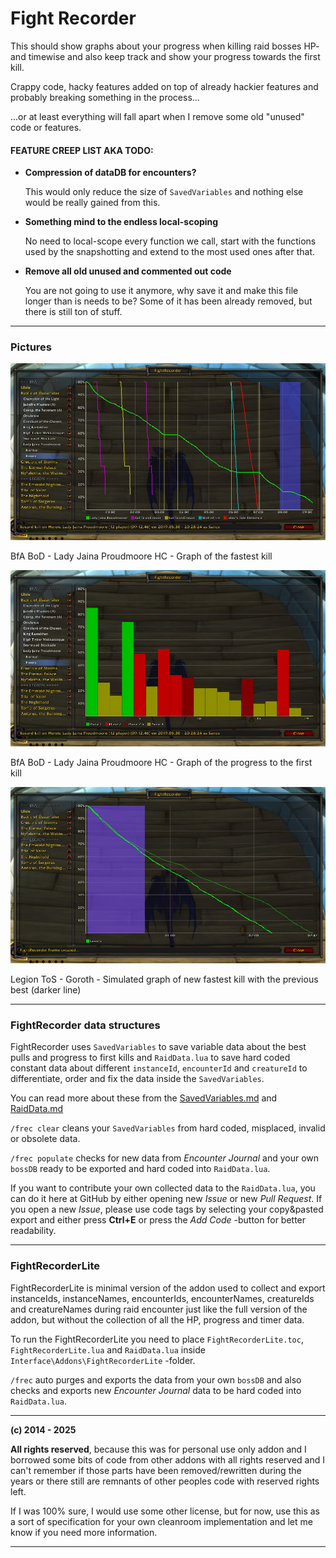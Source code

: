 # Fight Recorder

This should show graphs about your progress when killing raid bosses HP- and timewise and also keep track and show your progress towards the first kill.

Crappy code, hacky features added on top of already hackier features and probably breaking something in the process...

...or at least everything will fall apart when I remove some old "unused" code or features.


#### FEATURE CREEP LIST AKA TODO:

- **Compression of dataDB for encounters?**

	This would only reduce the size of `SavedVariables` and nothing else would be really gained from this.

- **Something mind to the endless local-scoping**

	No need to local-scope every function we call, start with the functions used by the snapshotting and extend to the most used ones after that.

- **Remove all old unused and commented out code**

	You are not going to use it anymore, why save it and make this file longer than is needs to be? Some of it has been already removed, but there is still ton of stuff.

---


### Pictures

![BfA BoD - Lady Jaina Proudmoore HC - Graph of the fastest kill](/Pictures/BfA-BoD-LadyJainaProudmoore-DataGraph-HC.jpg?raw=true "BfA BoD - Lady Jaina Proudmoore HC - Graph of the fastest kill")

BfA BoD - Lady Jaina Proudmoore HC - Graph of the fastest kill

![BfA BoD - Lady Jaina Proudmoore HC - Graph of the progress to the first kill](/Pictures/BfA-BoD-LadyJainaProudmoore-ProgressGraph-HC.jpg?raw=true "BfA BoD - Lady Jaina Proudmoore HC - Graph of the progress to the first kill")

BfA BoD - Lady Jaina Proudmoore HC - Graph of the progress to the first kill

![Legion ToS - Goroth - Simulated graph of new fastest kill with the previous best (darker line)](/Pictures/Legion-ToS-Goroth-RecordSimulation-N&HC.jpg?raw=true "Legion ToS - Goroth - Simulated graph of new fastest kill with the previous best (darker line)")

Legion ToS - Goroth - Simulated graph of new fastest kill with the previous best (darker line)

---


### FightRecorder data structures

FightRecorder uses `SavedVariables` to save variable data about the best pulls and progress to first kills and `RaidData.lua` to save hard coded constant data about different `instanceId`, `encounterId` and `creatureId` to differentiate, order and fix the data inside the `SavedVariables`.

You can read more about these from the [SavedVariables.md](/SavedVariables.md) and [RaidData.md](/RaidData.md)

`/frec clear` cleans your `SavedVariables` from hard coded, misplaced, invalid or obsolete data.

`/frec populate` checks for new data from _Encounter Journal_ and your own `bossDB` ready to be exported and hard coded into `RaidData.lua`.

If you want to contribute your own collected data to the `RaidData.lua`, you can do it here at GitHub by either opening new _Issue_ or new _Pull Request_. If you open a new _Issue_, please use code tags by selecting your copy&pasted export and either press **Ctrl+E** or press the _Add Code_ -button for better readability.

---


### FightRecorderLite

FightRecorderLite is minimal version of the addon used to collect and export instanceIds, instanceNames, encounterIds, encounterNames, creatureIds and creatureNames during raid encounter just like the full version of the addon, but without the collection of all the HP, progress and timer data.

To run the FightRecorderLite you need to place `FightRecorderLite.toc`, `FightRecorderLite.lua` and `RaidData.lua` inside `Interface\Addons\FightRecorderLite` -folder.

`/frec` auto purges and exports the data from your own `bossDB` and also checks and exports new _Encounter Journal_ data to be hard coded into `RaidData.lua`.


---


**(c) 2014 - 2025**

**All rights reserved**, because this was for personal use only addon and I borrowed some bits of code from other addons with all rights reserved and I can't remember if those parts have been removed/rewritten during the years or there still are remnants of other peoples code with reserved rights left.

If I was 100% sure, I would use some other license, but for now, use this as a sort of specification for your own cleanroom implementation and let me know if you need more information.

---